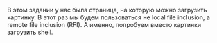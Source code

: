 В этом задании у нас была страница, на которую можно загрузить картинку. В этот раз мы будем пользоваться не local file inclusion, а remote file inclusion (RFI). А именно, попробуем вместо картинки загрузить shell.